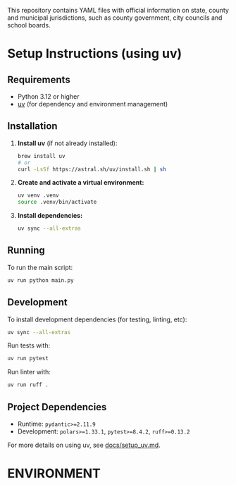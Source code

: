 This repository contains YAML files with official information on state, county and
municipal jurisdictions, such as county government, city councils and school
boards.

# Setup Instructions (using uv)

## Requirements

- Python 3.12 or higher
- [uv](https://github.com/astral-sh/uv) (for dependency and environment management)

## Installation

1. **Install uv** (if not already installed):
	```sh
	brew install uv
	# or
	curl -LsSf https://astral.sh/uv/install.sh | sh
	```

2. **Create and activate a virtual environment:**
	```sh
	uv venv .venv
	source .venv/bin/activate
	```

3. **Install dependencies:**
	```sh
	uv sync --all-extras
	```

## Running

To run the main script:

```sh
uv run python main.py
```

## Development

To install development dependencies (for testing, linting, etc):

```sh
uv sync --all-extras
```

Run tests with:

```sh
uv run pytest
```

Run linter with:

```sh
uv run ruff .
```

## Project Dependencies

- Runtime: `pydantic>=2.11.9`
- Development: `polars>=1.33.1`, `pytest>=8.4.2`, `ruff>=0.13.2`

For more details on using uv, see [docs/setup_uv.md](docs/setup_uv.md).

# ENVIRONMENT